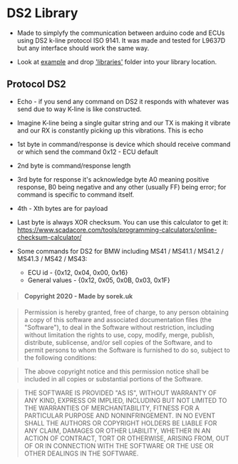 # DS2 Library
*	Made to simplyfy the communication between arduino code and ECUs using DS2 k-line protocol ISO 9141.
	It was made and tested for L9637D but any interface should work the same way. 

*	Look at [example](example/BasicExample/BasicExample.ino) and drop ['libraries'](example/BasicExample/) folder into your library location.

## Protocol DS2
*	Echo - if you send any command on DS2 it responds with whatever was send due to way K-line is like constructed.
*	Imagine K-line being a single guitar string and our TX is making it vibrate and our RX is constantly picking up this vibrations. This is echo
	
*	1st byte in command/response is device which should receive command or which send the command
	0x12 - ECU default

*	2nd byte is command/response length

*	3rd byte for response it's acknowledge byte A0 meaning positive response, B0 being negative and any other (usually FF) being error; for command is specific to command itself.
	
*	4th - Xth bytes are for payload

*	Last byte is always XOR checksum. You can use this calculator to get it: https://www.scadacore.com/tools/programming-calculators/online-checksum-calculator/

*	Some commands for DS2 for BMW including MS41 / MS41.1 / MS41.2 / MS41.3 / MS42 / MS43:
	-	ECU id - {0x12, 0x04, 0x00, 0x16}
	-	General values - {0x12, 0x05, 0x0B, 0x03, 0x1F}
	
	
> #### Copyright 2020 - Made by sorek.uk

> Permission is hereby granted, free of charge, to any person obtaining a copy of this software
> and associated documentation files (the "Software"), to deal in the Software without restriction,
> including without limitation the rights to use, copy, modify, merge, publish, distribute, sublicense,
> and/or sell copies of the Software, and to permit persons to whom the Software is furnished to do so,
> subject to the following conditions:

> The above copyright notice and this permission notice shall be included in all copies or substantial portions of the Software.

> THE SOFTWARE IS PROVIDED "AS IS", WITHOUT WARRANTY OF ANY KIND, EXPRESS OR IMPLIED, INCLUDING BUT NOT LIMITED TO THE WARRANTIES OF MERCHANTABILITY,
> FITNESS FOR A PARTICULAR PURPOSE AND NONINFRINGEMENT. IN NO EVENT SHALL THE AUTHORS OR COPYRIGHT HOLDERS BE LIABLE FOR ANY CLAIM, DAMAGES OR OTHER LIABILITY,
> WHETHER IN AN ACTION OF CONTRACT, TORT OR OTHERWISE, ARISING FROM, OUT OF OR IN CONNECTION WITH THE SOFTWARE OR THE USE OR OTHER DEALINGS IN THE SOFTWARE.
